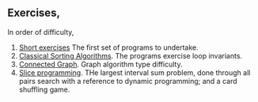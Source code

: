 ## Exercises,

In order of difficulty,

1. [Short exercises](https://github.com/burtr/reu-cfs/blob/master/reu-cfs-2023/exercises/python-grab-bag.ipynb)
The first set of programs to undertake. 
3. [Classical Sorting Algorithms](https://github.com/burtr/reu-cfs/blob/master/reu-cfs-2023/exercises/classic-sorting-algorithms.ipynb).
The programs exercise loop invariants.
1. [Connected Graph](https://github.com/burtr/reu-cfs/blob/master/reu-cfs-2023/exercises/connected_graph.ipynb).
Graph algorithm type difficulty.
1. [Slice programming]([https://github.com/burtr/reu-cfs/blob/master/reu-cfs-2023/exercises/connected_graph.ipynb](https://github.com/burtr/reu-cfs-2023/blob/main/exercises/slice_program.ipynb)). THe largest interval sum problem, done through all pairs search with a reference to dynamic programming; and a card shuffling game.
